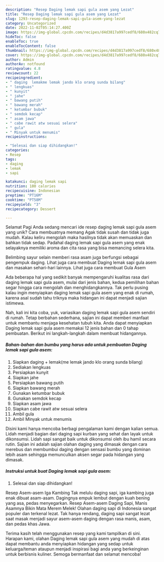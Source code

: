 ```yaml
---
description: "Resep Daging lemak sapi gula asem yang Lezat"
title: "Resep Daging lemak sapi gula asem yang Lezat"
slug: 1293-resep-daging-lemak-sapi-gula-asem-yang-lezat
category: Uncategorized
date: 2022-11-02T05:14:27.400Z
image: https://img-global.cpcdn.com/recipes/d4d3817a997cedf8/680x482cq70/daging-lemak-sapi-gula-asem-foto-resep-utama.jpg
hideToc: false
enableToc: true
enableTocContent: false
thumbnail: https://img-global.cpcdn.com/recipes/d4d3817a997cedf8/680x482cq70/daging-lemak-sapi-gula-asem-foto-resep-utama.jpg
cover: https://img-global.cpcdn.com/recipes/d4d3817a997cedf8/680x482cq70/daging-lemak-sapi-gula-asem-foto-resep-utama.jpg
author: Admin
authorAv: notfound
ratingvalue: 4.8
reviewcount: 22
recipeingredient:
- " daging  lemakme lemak jando klo orang sunda bilang"
- " lengkuas"
- " kunyit"
- " jahe"
- " bawang putih"
- " bawang merah"
- " ketumbar bubuk"
- " semdok kecap"
- " asam jawa"
- " cabe rawit atw sesuai selera"
- " gula"
- " Minyak untuk menumis"
recipeinstructions:

- "Selesai dan siap dihidangkan!"
categories:
- Resep
tags:
- daging
- lemak
- sapi

katakunci: daging lemak sapi 
nutrition: 180 calories
recipecuisine: Indonesian
preptime: "PT16M"
cooktime: "PT58M"
recipeyield: "3"
recipecategory: Dessert

---
```



Selamat Pagi Anda sedang mencari ide resep daging lemak sapi gula asem yang unik? Cara membuatnya memang Agak tidak susah dan tidak juga mudah. Kalau keliru mengolah maka hasilnya tidak akan memuaskan dan bahkan tidak sedap. Padahal daging lemak sapi gula asem yang enak selayaknya memiliki aroma dan cita rasa yang bisa memancing selera kita.


Belimbing sayur selain memberi rasa asam juga berfungsi sebagai pengempuk daging. Lihat juga cara membuat Daging lemak sapi gula asem dan masakan sehari-hari lainnya. Lihat juga cara membuat Gula Asem

Ada beberapa hal yang sedikit banyak mempengaruhi kualitas rasa dari daging lemak sapi gula asem, mulai dari jenis bahan, kedua pemilihan bahan segar hingga cara mengolah dan menghidangkannya. Tak perlu pusing kalau ingin menyiapkan daging lemak sapi gula asem yang enak di rumah, karena asal sudah tahu triknya maka hidangan ini dapat menjadi sajian istimewa.


Nah, kali ini kita coba, yuk, variasikan daging lemak sapi gula asem sendiri di rumah. Tetap berbahan sederhana, sajian ini dapat memberi manfaat untuk membantu menjaga kesehatan tubuh kita. Anda dapat menyiapkan Daging lemak sapi gula asem memakai 12 jenis bahan dan 0 tahap pembuatan. Berikut ini langkah-langkah dalam membuat hidangannya.

<!--inarticleads1-->

##### Bahan-bahan dan bumbu yang harus ada untuk pembuatan Daging lemak sapi gula asem:

1. Siapkan  daging + lemak(me lemak jando klo orang sunda bilang)
1. Sediakan  lengkuas
1. Persiapkan  kunyit
1. Siapkan  jahe
1. Persiapkan  bawang putih
1. Siapkan  bawang merah
1. Gunakan  ketumbar bubuk
1. Gunakan  semdok kecap
1. Siapkan  asam jawa
1. Siapkan  cabe rawit atw sesuai selera
1. Ambil  gula
1. Ambil  Minyak untuk menumis


Disini kami hanya mencoba berbagi pengalaman kami dengan kalian semua. Lidah menjadi bagian dari daging sapi kurban yang sehat dan layak untuk dikonsumsi. Lidah sapi sangat baik untuk dikonsumsi oleh ibu hamil secara rutin. Sajian ini adalah sajian olahan daging yang dimasak dengan cara merebus dan membumbui daging dengan sensasi bumbu yang dominan lebih asam sehingga memunculkan aksen segar pada hidangan yang dimasak. 

<!--inarticleads2-->

##### Instruksi untuk buat Daging lemak sapi gula asem:


1. Selesai dan siap dihidangkan!

Resep Asem-asem Iga Kambing Tak melulu daging sapi, iga kambing juga enak dibuat asam-asam. Dagingnya empuk lembut dengan kuah bening yang asa, pedas menyegarkan. Resep Asem-asem Daging Sapi, Manis Asamnya Bikin Mata Merem Melek! Olahan daging sapi di Indonesia sangat populer dan terkenal lezat. Tak hanya rendang, daging sapi sangat lezat saat masak menjadi sayur asem-asem daging dengan rasa manis, asam, dan pedas khas Jawa. 

Terima kasih telah menggunakan resep yang kami tampilkan di sini. Harapan kami, olahan Daging lemak sapi gula asem yang mudah di atas dapat membantu anda menyiapkan hidangan yang sedap untuk keluarga/teman ataupun menjadi inspirasi bagi anda yang berkeinginan untuk berbisnis kuliner. Semoga bermanfaat dan selamat mencoba!
